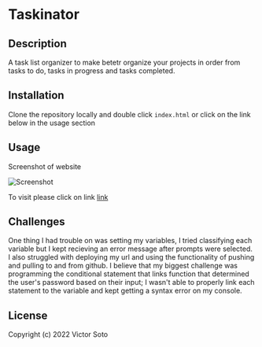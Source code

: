 # Taskinator

## Description
A task list organizer to make betetr organize your projects in order from tasks to do, tasks in progress and tasks completed.
## Installation

Clone the repository locally and double click `index.html` or click on the link below in the usage section


## Usage

Screenshot of website

![Screenshot](assets/Images/Taskinatorwebsitescreenshot)

To visit please click on link [link](https://vsoto7697.github.io/Taskinator)

## Challenges
One thing I had trouble on was setting my variables, I tried classifying each variable but I kept recieving an error message after prompts were selected. I also struggled with deploying my url and using the functionality of pushing and pulling to and from github. I believe that my biggest challenge was programming the conditional statement that links function that determined the user's password based on their input; I wasn't able to properly link each statement to the variable and kept getting a syntax error on my console. 

## License


Copyright (c) 2022 Victor Soto